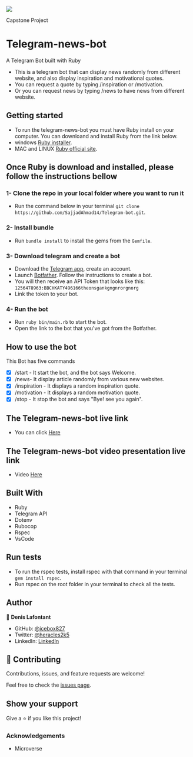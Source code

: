 ![](https://img.shields.io/badge/Microverse-blueviolet)

Capstone Project

# Telegram-news-bot

A Telegram Bot built with Ruby

- This is a telegram bot that can display news randomly from different website, and also display inspiration and motivational quotes.
- You can request a quote by typing /inspiration or /motivation.
- Or you can request news  by typing /news to have news from different website.

## Getting started

- To run the telegram-news-bot you must have Ruby install on your computer. You can downloand and install Ruby from the link below.
- windows [Ruby installer](https://rubyinstaller.org/).
- MAC and LINUX [Ruby official site](https://www.ruby-lang.org/en/downloads/).

## Once Ruby is download and installed, please follow the instructions bellow

### 1- Clone the repo in your local folder where you want to run it

- Run the command below in your terminal
`git clone https://github.com/SajjadAhmad14/Telegram-bot.git`.

### 2- Install bundle

- Run `bundle install` to install the gems from the `Gemfile`.

### 3- Download telegram and create a bot

- Download the [Telegram app](https://desktop.telegram.org/), create an account.
- Launch  [Botfather](https://t.me/botfather). Follow the instructions to create a bot.
- You will then receive an API Token that looks like this: `1256478963:BBCHKATY496166theonsgankgngnrorgnorg`
- Link the token to your bot.

### 4- Run the bot

- Run `ruby bin/main.rb` to start the bot.
- Open the link to the bot that you've got from the Botfather.

## How to use the bot

This Bot has five commands

- [x] /start - It start the bot, and the bot says Welcome.
- [x] /news- It display article randomly from various new websites.
- [x] /inspiration - It displays a random inspiration quote.
- [x] /motivation - It displays a random motivation quote.
- [x] /stop  - It stop the bot and says "Bye! see you again".

## The Telegram-news-bot live link

- You can click [Here](http://t.me/Lafimen_bot)

## The Telegram-news-bot video presentation live link

- Video [Here](https://www.loom.com/share/fad3780f0fa24b99aad153d1629d8977)

## Built With

- Ruby
- Telegram API
- Dotenv
- Rubocop
- Rspec
- VsCode

## Run tests

- To run the rspec tests, install rspec with that command in your terminal `gem install rspec`.
- Run rspec on the root folder in your terminal to check all the tests.

## Author

👤 **Denis Lafontant**

- GitHub: [@icebox827](https://github.com/icebox827)
- Twitter: [@heracles2k5](https://twitter.com/@heracles2k5)
- LinkedIn: [LinkedIn](https://www.linkedin.com/in/denis-lafontant-37031439/)

## 🤝 Contributing

Contributions, issues, and feature requests are welcome!

Feel free to check the [issues page](https://github.com/icebox827/telegram-bot/issues/2).

## Show your support

Give a ⭐️ if you like this project!

### Acknowledgements

- Microverse
